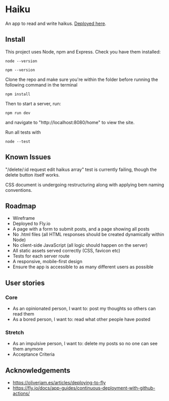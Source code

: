 # Haiku

An app to read and write haikus. [Deployed here](https://haiku-blog.fly.dev/home).

## Install

This project uses Node, npm and Express. Check you have them installed:

```
node --version
```
```
npm --version
```
Clone the repo and make sure you're within the folder before running the following command in the terminal
```
npm install
```
Then to start a server, run:
```
npm run dev
```
and navigate to "http://localhost:8080/home" to view the site.

Run all tests with 
```
node --test
```

## Known Issues

"/delete/:id request edit haikus array" test is currently failing, though the delete button itself works.

CSS document is undergoing restructuring along with applying bem naming conventions.

## Roadmap

- Wireframe
- Deployed to Fly.io
- A page with a form to submit posts, and a page showing all posts
- No .html files (all HTML responses should be created dynamically within Node)
- No client-side JavaScript (all logic should happen on the server)
- All static assets served correctly (CSS, favicon etc)
- Tests for each server route
- A responsive, mobile-first design
- Ensure the app is accessible to as many different users as possible

## User stories

### Core 
- As an opinionated person, I want to: post my thoughts so others can read them
- As a bored person, I want to: read what other people have posted
### Stretch 
- As an impulsive person, I want to: delete my posts so no one can see them anymore
- Acceptance Criteria

## Acknowledgements
- https://oliverjam.es/articles/deploying-to-fly
- https://fly.io/docs/app-guides/continuous-deployment-with-github-actions/

